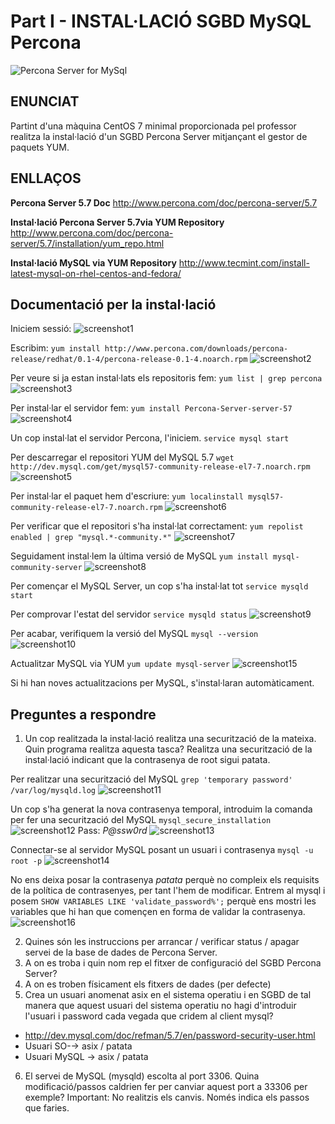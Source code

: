 # **Part I - INSTAL·LACIÓ SGBD MySQL Percona** #
![Percona Server for MySql](https://www.percona.com/sites/default/files/ps-logo.png)

## ENUNCIAT ##
Partint d'una màquina CentOS 7 minimal proporcionada pel professor realitza la instal·lació d'un SGBD Percona Server mitjançant el gestor de paquets YUM.

## ENLLAÇOS ##
**Percona Server 5.7 Doc**
<http://www.percona.com/doc/percona-server/5.7>

**Instal·lació Percona Server 5.7via YUM Repository**
<http://www.percona.com/doc/percona-server/5.7/installation/yum_repo.html>

**Instal·lació MySQL via YUM Repository**
<http://www.tecmint.com/install-latest-mysql-on-rhel-centos-and-fedora/>

## **Documentació per la instal·lació** ##
Iniciem sessió:
![screenshot1](./imgs/Act1-screenshot1.PNG)

Escribim: `yum install http://www.percona.com/downloads/percona-release/redhat/0.1-4/percona-release-0.1-4.noarch.rpm`
![screenshot2](./imgs/Act1-screenshot2.PNG)

Per veure si ja estan instal·lats els repositoris fem:
`yum list | grep percona`
![screenshot3](./imgs/Act1-screenshot3.PNG)

Per instal·lar el servidor fem:
`yum install Percona-Server-server-57`
![screenshot4](./imgs/Act1-screenshot4.PNG)

Un cop instal·lat el servidor Percona, l'iniciem.
`service mysql start`

Per descarregar el repositori YUM del MySQL 5.7
`wget http://dev.mysql.com/get/mysql57-community-release-el7-7.noarch.rpm`
![screenshot5](./imgs/Act1-screenshot5.PNG)

Per instal·lar el paquet hem d'escriure:
`yum localinstall mysql57-community-release-el7-7.noarch.rpm`
![screenshot6](./imgs/Act1-screenshot6.PNG)

Per verificar que el repositori s'ha instal·lat correctament:
`yum repolist enabled | grep "mysql.*-community.*"`
![screenshot7](./imgs/Act1-screenshot7.PNG)

Seguidament instal·lem la última versió de MySQL
`yum install mysql-community-server`
![screenshot8](./imgs/Act1-screenshot8.PNG)

Per començar el MySQL Server, un cop s'ha instal·lat tot
`service mysqld start`

Per comprovar l'estat del servidor
`service mysqld status`
![screenshot9](./imgs/Act1-screenshot9.PNG)

Per acabar, verifiquem la versió del MySQL
`mysql --version`
![screenshot10](./imgs/Act1-screenshot10.PNG)

Actualitzar MySQL via YUM
`yum update mysql-server`
![screenshot15](./imgs/Act1-screenshot15.PNG)

Si hi han noves actualitzacions per MySQL, s'instal·laran automàticament.

## **Preguntes a respondre** ##
1. Un cop realitzada la instal·lació realitza una securització de la mateixa. Quin programa realitza aquesta tasca? Realitza una securització de la instal·lació indicant que la contrasenya de root sigui patata.

Per realitzar una securització del MySQL
`grep 'temporary password' /var/log/mysqld.log`
![screenshot11](./imgs/Act1-screenshot11.PNG)

Un cop s'ha generat la nova contrasenya temporal, introduim la comanda per fer una securització del MySQL
`mysql_secure_installation`
![screenshot12](./imgs/Act1-screenshot12.PNG)
Pass: *P@ssw0rd*
![screenshot13](./imgs/Act1-screenshot13.PNG)

Connectar-se al servidor MySQL posant un usuari i contrasenya
`mysql -u root -p`
![screenshot14](./imgs/Act1-screenshot14.PNG)

No ens deixa posar la contrasenya *patata* perquè no compleix els requisits de la política de contrasenyes, per tant l'hem de modificar.
Entrem al mysql i posem `SHOW VARIABLES LIKE 'validate_password%';` perquè ens mostri les variables que hi han que començen en forma de validar la contrasenya.
![screenshot16](./imgs/Act1-screenshot16.PNG)


2. Quines són les instruccions per arrancar / verificar status / apagar servei de la base de dades de Percona Server.
3. A on es troba i quin nom rep el fitxer de configuració del SGBD Percona Server?
4. A on es troben físicament els fitxers de dades (per defecte)
5. Crea un usuari anomenat asix en el sistema operatiu i en SGBD de tal manera que aquest usuari del sistema operatiu no hagi d'introduir l'usuari i password cada vegada que cridem al client mysql?
* http://dev.mysql.com/doc/refman/5.7/en/password-security-user.html
* Usuari SO-→ asix / patata
* Usuari MySQL → asix / patata
6.	El servei de MySQL (mysqld) escolta al port 3306. Quina modificació/passos caldrien fer per canviar aquest port a 33306 per exemple? Important: No realitzis els canvis. Només indica els passos que faries.

